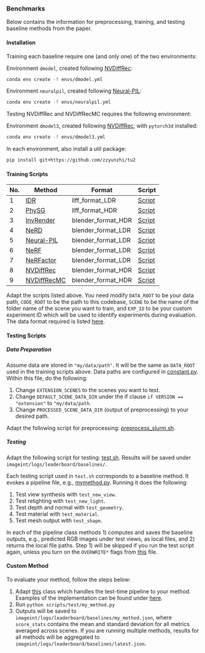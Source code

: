 ### Benchmarks

Below contains the information for preprocessing, training, and testing baseline methods from the paper. 

#### Installation

Training each baseline require one (and only one) of the two environments:

Environment `dmodel`, created following [NVDiffRec](https://github.com/NVlabs/nvdiffrec?tab=readme-ov-file#installation):
```bash
conda env create -f envs/dmodel.yml
```
Environment `neuralpil`, created following [Neural-PIL](https://github.com/cgtuebingen/Neural-PIL?tab=readme-ov-file#setup):
```bash
conda env create -f envs/neuralpil.yml
```

Testing NVDiffRec and NVDiffRecMC requires the following environment:

Environment `dmodel3`, created following [NVDiffRec](https://github.com/zju3dv/d-model?tab=readme-ov-file#installation), with `pytorch3d` installed:

```bash
conda env create -f envs/dmodel3.yml
```

In each environment, also install a util package:
```bash
pip install git+https://github.com/zzyunzhi/tu2
```

#### Training Scripts


|No.|Method|Format| Script                                    |
|---|---|---|-------------------------------------------|
|1|[IDR](https://github.com/lioryariv/idr)|llff_format_LDR| [Script](./scripts/extension/run_idr.sh)         |
|2|[PhySG](https://github.com/Kai-46/PhySG)|llff_format_HDR| [Script](./scripts/extension/run_physg_slurm.sh)       |
|3|[InvRender](https://github.com/zju3dv/InvRender)|blender_format_HDR| [Script](./scripts/extension/run_invrender.sh)   |
|4|[NeRD](https://github.com/cgtuebingen/NeRD-Neural-Reflectance-Decomposition/)|blender_format_LDR| [Script](./scripts/extension/run_nerd_slurm.sh)        |
|5|[Neural-PIL](https://github.com/cgtuebingen/Neural-PIL)|blender_format_LDR| [Script](./scripts/extension/run_neuralpil_slurm.sh)   |
|6|[NeRF](https://github.com/yenchenlin/nerf-pytorch)|blender_format_LDR| [Script](./scripts/extension/run_nerf_slurm.sh)        |
|7|[NeRFactor](https://github.com/google/nerfactor)|blender_format_LDR| [Script](./scripts/extension/run_nerfactor_slurm.sh)   |
|8|[NVDiffRec](https://github.com/NVlabs/nvdiffrec)|blender_format_HDR| [Script](./scripts/extension/run_nvdiffrec_slurm.sh)   |
|9|[NVDiffRecMC](https://github.com/NVlabs/nvdiffrecmc)|blender_format_HDR| [Script](./scripts/extension/run_nvdiffrecmc_slurm.sh) |

Adapt the scripts listed above. You need modify `DATA_ROOT` to be your data path, `CODE_ROOT` to be the path to this codebase, `SCENE` to be the name of the folder name of the scene you want to train, and `EXP_ID` to be your custom experiment ID which will be used to identify experiments during evaluation. The data format required is listed [here](./scripts/extension/README.md#data-format).


#### Testing Scripts

##### Data Preparation
Assume data are stored in `"my/data/path"`. It will be the same as `DATA_ROOT` used in the training scripts above. 
Data paths are configured in [constant.py](./imageint/constant.py). 
Within this file, do the following:
1. Change `EXTENSION_SCENES` to the scenes you want to test.
2. Change `DEFAULT_SCENE_DATA_DIR` under the if clause `if VERSION == "extension"` to `"my/data/path`. 
3. Change `PROCESSED_SCENE_DATA_DIR` (output of preprocessing) to your desired path. 

Adapt the following script for preprocessing: [preprocess_slurm.sh](./scripts/extension/preprocess_slurm.sh).

##### Testing
Adapt the following script for testing: [test.sh](./scripts/extension/test.sh).
Results will be saved under `imageint/logs/leaderboard/baselines/`. 

Each testing script used in `test.sh` corresponds to a baseline method. It evokes a pipeline file, e.g., [mymethod.py](./imageint/pipelines/mymethod.py). Running it does the following:
1. Test view synthesis with `test_new_view`. 
2. Test relighting with `test_new_light`.
3. Test depth and normal with `test_geometry`.
4. Test material with `test_material`.
5. Test mesh output with `test_shape`. 

In each of the pipeline class methods 1) computes and saves the baseline outputs, e.g., predicted RGB images under test views, as local files, and 2) returns the local file paths. Step 1) will be skipped if you run the test script again, unless you turn on the `OVERWRITE*` flags from [this](./imageint/utils/test.py) file. 

#### Custom Method
To evaluate your method, follow the steps below:
1. Adapt [this](./imageint/pipelines/mymethod.py) class which handles the test-time pipeline to your method. Examples of the implementation can be found under [here](./imageint/pipelines/).
2. Run ```python scripts/test/my_method.py```
3. Outputs will be saved to `imageint/logs/leaderboard/baselines/my_method.json`, where `score_stats` contains the mean and standard deviation for all metrics averaged across scenes. If you are running multiple methods, results for all methods will be aggregated to `imageint/logs/leaderboard/baselines/latest.json`. 
